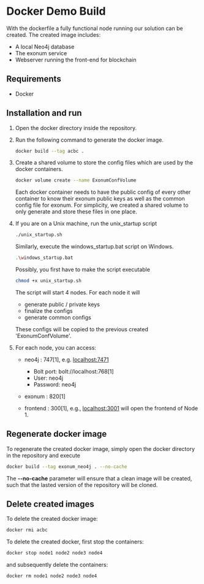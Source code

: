 # Docker Demo Build

With the dockerfile a fully functional node running our solution can be created. The created image includes:

- A local Neo4j database
- The exonum service
- Webserver running the front-end for blockchain

## Requirements

- Docker

## Installation and run

1. Open the docker directory inside the repository.

2. Run the following command to generate the docker image.

   ```bash
   docker build --tag acbc .
   ```

3. Create a shared volume to store the config files which are used by the docker containers.

   ```bash
   docker volume create --name ExonumConfVolume
   ```

   Each docker container needs to have the public config of every other container to know their exonum public keys as
   well as the common config file for exonum. For simplicity, we created a shared volume to only generate and store these files
   in one place.

4. If you are on a Unix machine, run the unix_startup script

   ```bash
   ./unix_startup.sh
   ```

   Similarly, execute the windows_startup.bat script on Windows.

   ```bash
   .\windows_startup.bat
   ```

   Possibly, you first have to make the script executable

   ```bash
   chmod +x unix_startup.sh
   ```

   The script will start 4 nodes. For each node it will

   - generate public / private keys
   - finalize the configs
   - generate common configs

   These configs will be copied to the previous created 'ExonumConfVolume'.

5. For each node, you can access:

   - neo4j : 747[1], e.g. [localhost:7471](http://localhost:7471)

     - Bolt port: bolt://localhost:768[1]
     - User: neo4j
     - Password: neo4j

   - exonum : 820[1]
   - frontend : 300[1], e.g., [localhost:3001](http://localhost:3001) will open the frontend of Node 1.

## Regenerate docker image

To regenerate the created docker image, simply open the docker directory in the repository and execute

```bash
docker build --tag exonum_neo4j . --no-cache
```

The **--no-cache** parameter will ensure that a clean image will be created, such that the lasted version of the repository will be cloned.

## Delete created images

To delete the created docker image:

```bash
docker rmi acbc
```

To delete the created docker, first stop the containers:

```bash
docker stop node1 node2 node3 node4
```

and subsequently delete the containers:

```bash
docker rm node1 node2 node3 node4
```
